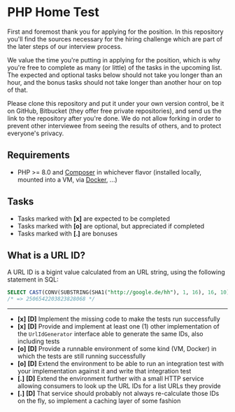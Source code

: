 # PHP Home Test
First and foremost thank you for applying for the position. In this repository you'll find the sources necessary for the
hiring challenge which are part of the later steps of our interview process.

We value the time you're putting in applying for the position, which is why you're free to complete as many (or little)
of the tasks in the upcoming list. The expected and optional tasks below should not take you longer than an hour,
and the bonus tasks should not take longer than another hour on top of that.

Please clone this repository and put it under your own version control, be it on GitHub, Bitbucket (they offer free private repositories),
and send us the link to the repository after you're done. We do not allow forking in order to prevent other interviewee from seeing the
results of others, and to protect everyone's privacy.

## Requirements
- PHP >= 8.0 and [Composer](https://getcomposer.org/) in whichever flavor (installed locally, mounted into a VM, via [Docker](https://docs.docker.com/install/), ...)

## Tasks
- Tasks marked with **[x]** are expected to be completed
- Tasks marked with **[o]** are optional, but appreciated if completed
- Tasks marked with **[.]** are bonuses

## What is a URL ID?
A URL ID is a bigint value calculated from an URL string, using the following statement in SQL:

```sql
SELECT CAST(CONV(SUBSTRING(SHA1("http://google.de/hh"), 1, 16), 16, 10) AS UNSIGNED);
/* => 2506542203823828068 */
```

---

- **[x]** **[D]** Implement the missing code to make the tests run successfully
- **[x]** **[D]** Provide and implement at least one (1) other implementation of the `UrlIdGenerator` interface able to generate the same IDs, also including tests
- **[o]** **[D]** Provide a runnable environment of some kind (VM, Docker) in which the tests are still running successfully
- **[o]** **[D]** Extend the environment to be able to run an integration test with your implementation against it and write that integration test
- **[.]** **[D]** Extend the environment further with a small HTTP service allowing consumers to look up the URL IDs for a list URLs they provide
- **[.]** **[D]** That service should probably not always re-calculate those IDs on the fly, so implement a caching layer of some fashion
